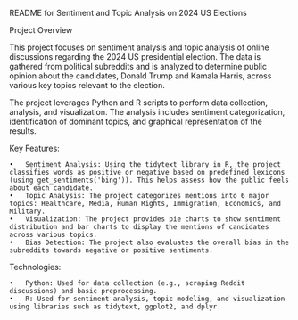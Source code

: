 README for Sentiment and Topic Analysis on 2024 US Elections

Project Overview

This project focuses on sentiment analysis and topic analysis of online discussions regarding the 2024 US presidential election. The data is gathered from political subreddits and is analyzed to determine public opinion about the candidates, Donald Trump and Kamala Harris, across various key topics relevant to the election.

The project leverages Python and R scripts to perform data collection, analysis, and visualization. The analysis includes sentiment categorization, identification of dominant topics, and graphical representation of the results.

Key Features:

	•	Sentiment Analysis: Using the tidytext library in R, the project classifies words as positive or negative based on predefined lexicons (using get_sentiments('bing')). This helps assess how the public feels about each candidate.
	•	Topic Analysis: The project categorizes mentions into 6 major topics: Healthcare, Media, Human Rights, Immigration, Economics, and Military.
	•	Visualization: The project provides pie charts to show sentiment distribution and bar charts to display the mentions of candidates across various topics.
	•	Bias Detection: The project also evaluates the overall bias in the subreddits towards negative or positive sentiments.

Technologies:

	•	Python: Used for data collection (e.g., scraping Reddit discussions) and basic preprocessing.
	•	R: Used for sentiment analysis, topic modeling, and visualization using libraries such as tidytext, ggplot2, and dplyr.
